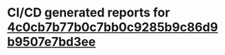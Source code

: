 # CI/CD generated reports for [4c0cb7b77b0c7bb0c9285b9c86d9b9507e7bd3ee](https://github.com/hydephp/develop/commit/4c0cb7b77b0c7bb0c9285b9c86d9b9507e7bd3ee)
